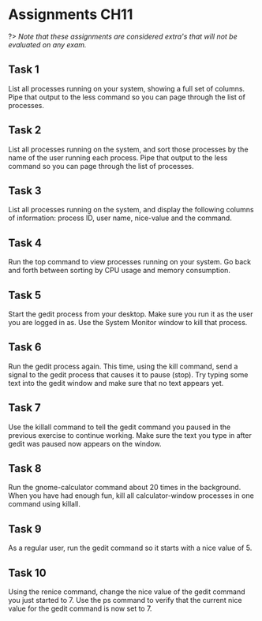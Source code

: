 # Assignments CH11
?> _Note that these assignments are considered extra's that will not be evaluated on any exam._

## Task 1
List all processes running on your system, showing a full set of columns. Pipe that output to the less command so you can page through the list of processes.

## Task 2
List all processes running on the system, and sort those processes by the name of the user running each process. Pipe that output to the less command so you can page through the list of processes.

## Task 3
List all processes running on the system, and display the following columns of information: process ID, user name, nice-value and the command.

## Task 4
Run the top command to view processes running on your system. Go back and forth between sorting by CPU usage and memory consumption.

## Task 5
Start the gedit process from your desktop. Make sure you run it as the user you are logged in as. Use the System Monitor window to kill that process.

## Task 6
Run the gedit process again. This time, using the kill command, send a signal to the gedit process that causes it to pause (stop). Try typing some text into the gedit window and make sure that no text appears yet.

## Task 7
Use the killall command to tell the gedit command you paused in the previous exercise to continue working. Make sure the text you type in after gedit was paused now appears on the window.

## Task 8
Run the gnome-calculator command about 20 times in the background. When you have had enough fun, kill all calculator-window processes in one command using killall.

## Task 9
As a regular user, run the gedit command so it starts with a nice value of 5.

## Task 10
Using the renice command, change the nice value of the gedit command you just started to 7. Use the ps command to verify that the current nice value for the gedit command is now set to 7. 